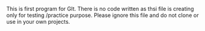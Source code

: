 This is first program for GIt.
There is no code written as thsi file is creating only for testing /practice purpose.
Please ignore this file and do not clone or use in your own projects.
